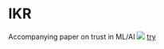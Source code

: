 # IKR
Accompanying paper on trust in ML/AI
[![](testset/thumbnails/5.jpg)](https://k3larra.github.io/ikr/trust_1/version07/version07.html?study_nbr=5)
[try](https://k3larra.github.io/ikr/trust_1/version07/version07.html?study_nbr=0)
